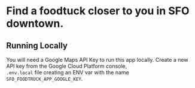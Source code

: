 # Find a foodtuck closer to you in SFO downtown.

## Running Locally

You will need a Google Maps API Key to run this app locally.
Create a new API key from the Google Cloud Platform console,  
`.env.local` file creating an ENV var with the name `SFO_FOODTRUCK_APP_GOOGLE_KEY`.
